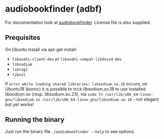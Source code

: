 # audiobookfinder (adbf)

For documentation look at [audiobookfinder](https://github.com/electricherd/audiobookfinder).
License file is also supplied.

## Prequisites
On Ubuntu install via apt-get install:
* `libavahi-client-dev` or `libavahi-compat-libdnssd-dev`
* `libsodium`
* `libtag1`
* `libssl`

If `error while loading shared libraries: libsodium.so.18` occurs, on Ubuntu18 (bionic) it is possible to trick libsodium.so.18 to use installed libsodium.so (resp. libsodium.so.23), via `sudo ln /usr/lib/x86_64-linux-gnu/libsodium.so /usr/lib/x86_64-linux-gnu/libsodium.so.18` - not elegant but yet works!

## Running the binary
Just run the binary file `./audiobookfinder --help` to see options.

